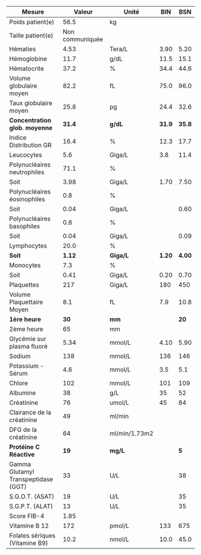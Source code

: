 |               Mesure              |     Valeur    |    Unité    |   BIN  |   BSN  |
|-----------------------------------|---------------|-------------|--------|--------|
|          Poids patient(e)         |      56.5     |      kg     |        |        |
|         Taille patient(e)         |Non communiquée|             |        |        |
|              Hématies             |      4.53     |    Tera/L   |  3.90  |  5.20  |
|            Hémoglobine            |      11.7     |     g/dL    |  11.5  |  15.1  |
|            Hématocrite            |      37.2     |      %      |  34.4  |  44.6  |
|      Volume globulaire moyen      |      82.2     |      fL     |  75.0  |  96.0  |
|       Taux globulaire moyen       |      25.8     |      pg     |  24.4  |  32.6  |
|  **Concentration glob. moyenne**  |    **31.4**   |   **g/dL**  |**31.9**|**35.8**|
|       Indice Distribution GR      |      16.4     |      %      |  12.3  |  17.7  |
|             Leucocytes            |      5.6      |    Giga/L   |   3.8  |  11.4  |
|    Polynucléaires neutrophiles    |      71.1     |      %      |        |        |
|                Soit               |      3.98     |    Giga/L   |  1.70  |  7.50  |
|    Polynucléaires éosinophiles    |      0.8      |      %      |        |        |
|                Soit               |      0.04     |    Giga/L   |        |  0.60  |
|     Polynucléaires basophiles     |      0.8      |      %      |        |        |
|                Soit               |      0.04     |    Giga/L   |        |  0.09  |
|            Lymphocytes            |      20.0     |      %      |        |        |
|              **Soit**             |    **1.12**   |  **Giga/L** |**1.20**|**4.00**|
|             Monocytes             |      7.3      |      %      |        |        |
|                Soit               |      0.41     |    Giga/L   |  0.20  |  0.70  |
|             Plaquettes            |      217      |    Giga/L   |   180  |   450  |
|     Volume Plaquettaire Moyen     |      8.1      |      fL     |   7.9  |  10.8  |
|           **1ère heure**          |     **30**    |    **mm**   |        | **20** |
|             2ème heure            |       65      |      mm     |        |        |
|     Glycémie sur plasma fluoré    |      5.34     |    mmol/L   |  4.10  |  5.90  |
|               Sodium              |      138      |    mmol/L   |   136  |   146  |
|         Potassium - Sérum         |      4.6      |    mmol/L   |   3.5  |   5.1  |
|               Chlore              |      102      |    mmol/L   |   101  |   109  |
|              Albumine             |       38      |     g/L     |   35   |   52   |
|             Créatinine            |       76      |    umol/L   |   45   |   84   |
|     Clairance de la créatinine    |       49      |    ml/min   |        |        |
|        DFG de la créatinine       |       64      |ml/min/1.73m2|        |        |
|      **Protéine C Réactive**      |     **19**    |   **mg/L**  |        |  **5** |
|Gamma Glutamyl Transpeptidase (GGT)|       33      |     U/L     |        |   38   |
|          S.G.O.T. (ASAT)          |       19      |     U/L     |        |   35   |
|          S.G.P.T. (ALAT)          |       13      |     U/L     |        |   35   |
|            Score FIB-4            |      1.85     |             |        |        |
|           Vitamine B 12           |      172      |    pmol/L   |   133  |   675  |
|   Folates sériques (Vitamine B9)  |      10.2     |    nmol/L   |  10.0  |  45.0  |